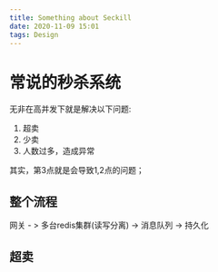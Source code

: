 ```yaml
---
title: Something about Seckill
date: 2020-11-09 15:01
tags: Design
---
```



# 常说的秒杀系统

<!--more-->

无非在高并发下就是解决以下问题:

1. 超卖
2. 少卖
3. 人数过多，造成异常

其实，第3点就是会导致1,2点的问题；

## 整个流程

网关 - > 多台redis集群(读写分离) -> 消息队列 -> 持久化

## 超卖